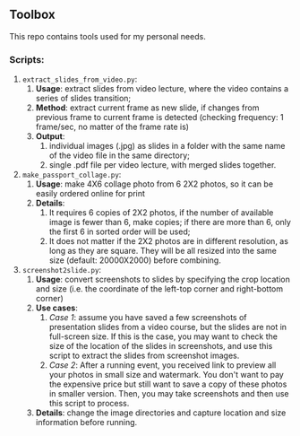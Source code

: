 ## Toolbox 

This repo contains tools used for my personal needs.

### Scripts:

1. `extract_slides_from_video.py`: 
   1. **Usage**: extract slides from video lecture, where the video contains a series of slides transition;
   2. **Method**: extract current frame as new slide, if changes from previous frame to current frame is detected (checking frequency: 1 frame/sec, no matter of the frame rate is)
   3. **Output**: 
      1. individual images (.jpg) as slides in a folder with the same name of the video file in the same directory;
      2. single .pdf file per video lecture, with merged slides together.
2. `make_passport_collage.py`:
   1. **Usage**: make 4X6 collage photo from 6 2X2 photos, so it can be easily ordered online for print
   2. **Details**:
      1. It requires 6 copies of 2X2 photos, if the number of available image is fewer than 6, make copies; if there are more than 6, only the first 6 in sorted order will be used;
      2. It does not matter if the 2X2 photos are in different resolution, as long as they are square. They will be all resized into the same size (default: 20000X2000) before combining.
3. `screenshot2slide.py`:
   1. **Usage**: convert screenshots to slides by specifying the crop location and size  (i.e. the coordinate of the left-top corner and right-bottom corner)
   2. **Use cases**:
      1. *Case 1*: assume you have saved a few screenshots of presentation slides from a video course, but the slides are not in full-screen size. If this is the case, you may want to check the size of the location of the slides in screenshots, and use this script to extract the slides from screenshot images.
      2. *Case 2*: After a running event, you received link to preview all your photos in small size and watermark. You don't want to pay the expensive price but still want to save a copy of these photos in smaller version. Then, you may take screenshots and then use this script to process.
   3. **Details**: change the image directories and capture location and size information before running.

